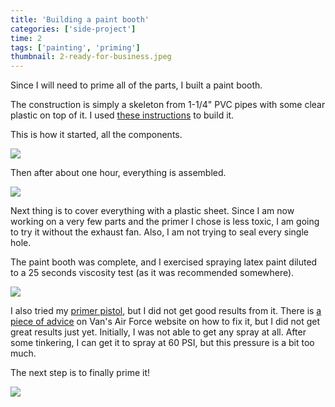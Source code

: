 ```yaml
---
title: 'Building a paint booth'
categories: ['side-project']
time: 2
tags: ['painting', 'priming']
thumbnail: 2-ready-for-business.jpeg
---
```


Since I will need to prime all of the parts, I built a paint booth.

<!-- more -->

The construction is simply a skeleton from 1-1/4" PVC pipes with some clear plastic on top of it. I used [these instructions](https://www.wikihow.com/Create-a-Paint-Booth-in-Your-Garage) to build it.

This is how it started, all the components.

![](0-paint-booth-parts.jpeg)

Then after about one hour, everything is assembled.

![](1-paint-booth-skeleton.jpeg)

Next thing is to cover everything with a plastic sheet. Since I am now working on a very few parts and the primer I chose is less toxic, I am going to try it without the exhaust fan. Also, I am not trying to seal every single hole.

The paint booth was complete, and I exercised spraying latex paint diluted to a 25 seconds viscosity test (as it was recommended somewhere).

![](2-ready-for-business.jpeg)

I also tried my [primer pistol](https://www.aircraft-tool.com/shop/detail.aspx?id=SA-PP01), but I did not get good results from it. There is [a piece of advice](https://vansairforce.net/community/showpost.php?p=1128843&postcount=11) on Van's Air Force website on how to fix it, but I did not get great results just yet. Initially, I was not able to get any spray at all. After some tinkering, I can get it to spray at 60 PSI, but this pressure is a bit too much.

The next step is to finally prime it!

![](3-chemicals-ready.jpeg)
